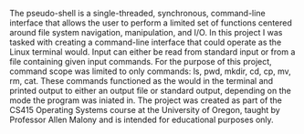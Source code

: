 The pseudo-shell is a single-threaded, synchronous, command-line interface that allows the user to perform a limited set of functions centered around file system navigation, manipulation, and I/O. In this project I was tasked with creating a command-line interface that could operate as the Linux terminal would. Input can either be read from standard input or from a file containing given input commands. For the purpose of this project, command scope was limited to only commands: ls, pwd, mkdir, cd, cp, mv, rm, cat. These commands functioned as the would in the terminal and printed output to either an output file or standard output, depending on the mode the program was iniated in. The project was created as part of the CS415 Operating Systems course at the University of Oregon, taught by Professor Allen Malony and is intended for educational purposes only.
